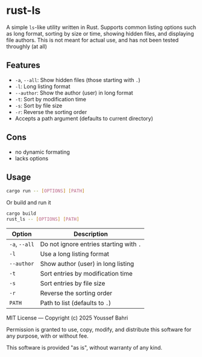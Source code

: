 # rust-ls

A simple `ls`-like utility written in Rust. Supports common listing options such as long format, sorting by size or time, showing hidden files, and displaying file authors. 
This is not meant for actual use, and has not been tested throughly (at all)

## Features

- `-a`, `--all`: Show hidden files (those starting with `.`)
- `-l`: Long listing format
- `--author`: Show the author (user) in long format
- `-t`: Sort by modification time
- `-s`: Sort by file size
- `-r`: Reverse the sorting order
- Accepts a path argument (defaults to current directory)

## Cons
- no dynamic formating
- lacks options

## Usage

```sh
cargo run -- [OPTIONS] [PATH]
```
Or build and run it 

```sh
cargo build
rust_ls -- [OPTIONS] [PATH]
```
| Option        | Description                             |
| ------------- | --------------------------------------- |
| `-a`, `--all` | Do not ignore entries starting with `.` |
| `-l`          | Use a long listing format               |
| `--author`    | Show author (user) in long listing      |
| `-t`          | Sort entries by modification time       |
| `-s`          | Sort entries by file size               |
| `-r`          | Reverse the sorting order               |
| `PATH`        | Path to list (defaults to `.`)          |


MIT License — Copyright (c) 2025 Youssef Bahri

Permission is granted to use, copy, modify, and distribute this software for any purpose, with or without fee.

This software is provided "as is", without warranty of any kind.

